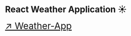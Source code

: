 # React Weather Application ☀

<a style=font-size:30px href="https://react-weather-appplication.netlify.app/">↗ Weather-App</a>